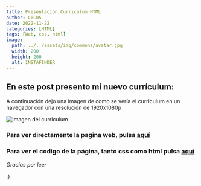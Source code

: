 ```yaml
---
title: Presentación Curriculum HTML
author: C0C05
date: 2022-11-22
categories: [HTML]
tags: [Web, css, html]
image:
  path: ../../assets/img/commons/avatar.jpg
  width: 200
  height: 200
  alt: INSTAFINDER
---
```


## En este post presento mi nuevo currículum:

A continuación dejo una imagen de como se vería el curriculum en un navegador con una resolución de 1920x1080p

![imagen del curriculum](../../assets/img/commons/curriculum.jpg)


### Para ver directamente la pagina web, pulsa [aquí](https://c0c05.github.io/Curriculum) ### 

### Para ver el codigo de la página, tanto css como html pulsa [aquí](https://github.com/C0C05/Curriculum) ###




_Gracias por leer_

;)
